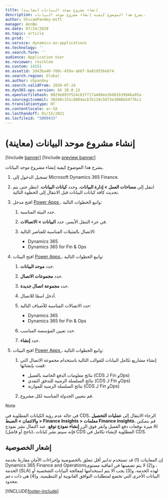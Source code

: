 ```yaml
---
title: إنشاء مشروع موحد البيانات (معاينة)
description: يشرح هذا الموضوع كيفية إنشاء مشروع موحد البيانات.
author: ShivamPandey-msft
manager: AnnBe
ms.date: 07/24/2020
ms.topic: article
ms.prod: ''
ms.service: dynamics-ax-applications
ms.technology: ''
ms.search.form: ''
audience: Application User
ms.reviewer: roschlom
ms.custom: 14151
ms.assetid: 3d43ba40-780c-459a-a66f-9a01d556e674
ms.search.region: Global
ms.author: shpandey
ms.search.validFrom: 2020-07-24
ms.dyn365.ops.version: AX 10.0.13
ms.openlocfilehash: 0029e093f524c61ff17a480ee3b881b3994ba95a
ms.sourcegitcommit: 38d40c331c8894acb7b119c5073e3088b54776c1
ms.translationtype: HT
ms.contentlocale: ar-SA
ms.lasthandoff: 01/15/2021
ms.locfileid: "5009433"
---
```

# <a name="create-a-data-integrator-project-preview"></a>إنشاء مشروع موحد البيانات (معاينة)

[!include [banner](../includes/banner.md)]
[!include [preview banner](../includes/preview-banner.md)]

يشرح هذا الموضوع كيفية إنشاء مشروع موحد البيانات.

1. تسجيل الدخول إلى Microsoft Dynamics 365 Finance.
2. انتقل إلى **مساحات العمل \> إدارة البيانات**، وحدد **كيانات البيانات**. انتظر حتى يتم تحديث كافة كيانات البيانات قبل الانتقال إلى الخطوة التالية.
3. افتح مدخل [Power Apps ](https://make.powerapps.com/)، واتبع الخطوات التالية:

    1. حدد البيئة المناسبة.
    2. في جزء التنقل الأيسر، حدد **البيانات \> الاتصالات**.
    3. الاتصال بالمثيلات المناسبة للعناصر التالية:

        - Dynamics 365
        - Dynamics 365 for Fin & Ops

4. افتح البيئات [Power Apps ](https://admin.powerapps.com/environments)، واتبع الخطوات التالية:

    1. حدد **موحد البيانات**.
    2. حدد **مجموعات الاتصال**.
    3. حدد **مجموعة اتصال جديدة**.
    4. أدخل اسمًا للاتصال.
    5. حدد الاتصالات المناسبة للأصناف التالية:

        - Dynamics 365
        - Dynamics 365 for Fin & Ops

    6. حدد تعيين المؤسسة المناسب.
    7. حدد **إنشاء**.

5. افتح البيئات [Power Apps ](https://admin.powerapps.com/environments)، واتبع الخطوات التالية:  

    1. إنشاء مشاريع تكامل البيانات للقوالب التالية باستخدام مجموعة الاتصال التي قمت بإنشائها:

        - نتائج معلومات الدفع الخاصة بالعميل (CDS لـ Fin وOps)
        - نتائج السلسلة الزمنية للتدفق النقدي (CDS لـ Fin وOps)
        - نتائج السلسلة الزمنية للموازنة (CDS لـ Fin وOps)

    2. قم بتعيين الجدولة المناسبة لكل مشروع.

> [!NOTE]
> في حالة عدم رؤية الكيانات المطلوبة في CDS، الرجاء الانتقال إلى **عمليات التحصيل والائتمان > الضبط > Finance Insights > معلمات Finance insights**، قم بتمكين ميزة توقعات دفع العميل وانقر فوق الزر **إنشاء نموذج توقع**. عند اكتمال نشر نموذج AI (ناجح أو فاشل)، فإنه سيتم نشر كيانات CDS المطلوبة لإنشاء تكامل في CDS.

## <a name="privacy-notice"></a>إشعار الخصوصية

إن المعاينات (1) قد تستخدم تدابير أقل تتعلق بالخصوصية وإجراءات الأمان مقارنةً بخدمة Dynamics 365 Finance and Operations‏، و(2) لا يتم تضمينها في اتفاقية مستوى الخدمة (SLA) لهذه الخدمة، و(3) يجب ألا يتم استخدامها لمعالجة البيانات الشخصية أو البيانات الأخرى التي تخضع لمتطلبات التوافق القانونية أو التنظيمية، و(4) هي ذات دعم محدود.


[!INCLUDE[footer-include](../../includes/footer-banner.md)]